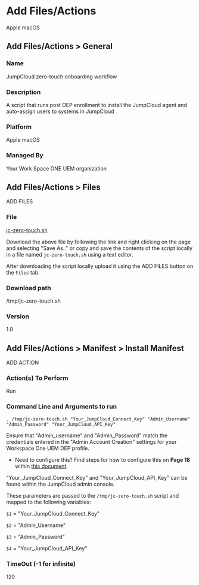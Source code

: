 # Add Files/Actions

Apple macOS

## Add Files/Actions > General

### Name
JumpCloud zero-touch onboarding workflow

### Description

A script that runs post DEP enrollment to install the JumpCloud agent and auto-assign users to systems in JumpCloud

### Platform

Apple macOS

### Managed By

Your Work Space ONE UEM organization

## Add Files/Actions > Files

ADD FILES

### File

[jc-zero-touch.sh](https://raw.githubusercontent.com/TheJumpCloud/support/master/zero-touch/Workspace%20ONE%20UEM/files%26actions/jc-zero-touch.sh)

Download the above file by following the link and right clicking on the page and selecting "Save As.." or copy and save the contents of the script locally in a file named `jc-zero-touch.sh` using a text editor.

After downloading the script locally upload it using the ADD FILES button on the `Files` tab.

### Download path

/tmp/jc-zero-touch.sh

### Version

1.0

## Add Files/Actions >  Manifest > Install Manifest

ADD ACTION

### Action(s) To Perform

Run

### Command Line and Arguments to run

```
. /tmp/jc-zero-touch.sh "Your_JumpCloud_Connect_Key" "Admin_Username" "Admin_Password" "Your_JumpCloud_API_Key"
```

Ensure that "Admin_username" and "Admin_Password" match the credentials entered in the "Admin Account Creation" settings for your Workspace One UEM DEP profile.

 - Need to configure this? Find steps for how to configure this on **Page 18** within [this document](https://docs.vmware.com/en/VMware-Workspace-ONE-UEM/9.4/vmware-airwatch-guide-for-apple-device-enrollment-program.pdf).

"Your_JumpCloud_Connect_Key" and "Your_JumpCloud_API_Key" can be found within the JumpCloud admin console.

These parameters are passed to the `/tmp/jc-zero-touch.sh` script and mapped to the following variables:

`$1` = "Your_JumpCloud_Connect_Key"

`$2` = "Admin_Username"

`$3` = "Admin_Password"

`$4` = "Your_JumpCloud_API_Key"

### TimeOut (-1 for infinite)

120
